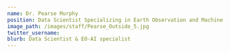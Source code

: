 ```yaml
---
name: Dr. Pearse Murphy
position: Data Scientist Specializing in Earth Observation and Machine Learning
image_path: /images/staff/Pearse_Outside_5.jpg
twitter_username:
blurb: Data Scientist & EO-AI specialist
---
```

